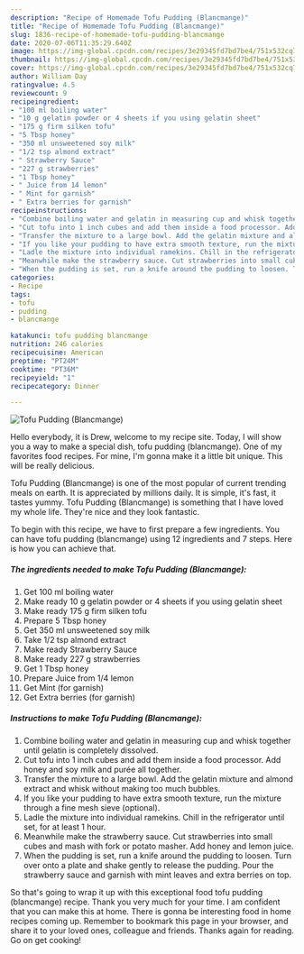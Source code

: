 ```yaml
---
description: "Recipe of Homemade Tofu Pudding (Blancmange)"
title: "Recipe of Homemade Tofu Pudding (Blancmange)"
slug: 1836-recipe-of-homemade-tofu-pudding-blancmange
date: 2020-07-06T11:35:29.640Z
image: https://img-global.cpcdn.com/recipes/3e29345fd7bd7be4/751x532cq70/tofu-pudding-blancmange-recipe-main-photo.jpg
thumbnail: https://img-global.cpcdn.com/recipes/3e29345fd7bd7be4/751x532cq70/tofu-pudding-blancmange-recipe-main-photo.jpg
cover: https://img-global.cpcdn.com/recipes/3e29345fd7bd7be4/751x532cq70/tofu-pudding-blancmange-recipe-main-photo.jpg
author: William Day
ratingvalue: 4.5
reviewcount: 9
recipeingredient:
- "100 ml boiling water"
- "10 g gelatin powder or 4 sheets if you using gelatin sheet"
- "175 g firm silken tofu"
- "5 Tbsp honey"
- "350 ml unsweetened soy milk"
- "1/2 tsp almond extract"
- " Strawberry Sauce"
- "227 g strawberries"
- "1 Tbsp honey"
- " Juice from 14 lemon"
- " Mint for garnish"
- " Extra berries for garnish"
recipeinstructions:
- "Combine boiling water and gelatin in measuring cup and whisk together until gelatin is completely dissolved."
- "Cut tofu into 1 inch cubes and add them inside a food processor. Add honey and soy milk and purée all together."
- "Transfer the mixture to a large bowl. Add the gelatin mixture and almond extract and whisk without making too much bubbles."
- "If you like your pudding to have extra smooth texture, run the mixture through a fine mesh sieve (optional)."
- "Ladle the mixture into individual ramekins. Chill in the refrigerator until set, for at least 1 hour."
- "Meanwhile make the strawberry sauce. Cut strawberries into small cubes and mash with fork or potato masher. Add honey and lemon juice."
- "When the pudding is set, run a knife around the pudding to loosen. Turn over onto a plate and shake gently to release the pudding. Pour the strawberry sauce and garnish with mint leaves and extra berries on top."
categories:
- Recipe
tags:
- tofu
- pudding
- blancmange

katakunci: tofu pudding blancmange 
nutrition: 246 calories
recipecuisine: American
preptime: "PT24M"
cooktime: "PT36M"
recipeyield: "1"
recipecategory: Dinner

---
```



![Tofu Pudding (Blancmange)](https://img-global.cpcdn.com/recipes/3e29345fd7bd7be4/751x532cq70/tofu-pudding-blancmange-recipe-main-photo.jpg)

Hello everybody, it is Drew, welcome to my recipe site. Today, I will show you a way to make a special dish, tofu pudding (blancmange). One of my favorites food recipes. For mine, I'm gonna make it a little bit unique. This will be really delicious.



Tofu Pudding (Blancmange) is one of the most popular of current trending meals on earth. It is appreciated by millions daily. It is simple, it's fast, it tastes yummy. Tofu Pudding (Blancmange) is something that I have loved my whole life. They're nice and they look fantastic.


To begin with this recipe, we have to first prepare a few ingredients. You can have tofu pudding (blancmange) using 12 ingredients and 7 steps. Here is how you can achieve that.

<!--inarticleads1-->

##### The ingredients needed to make Tofu Pudding (Blancmange):

1. Get 100 ml boiling water
1. Make ready 10 g gelatin powder or 4 sheets if you using gelatin sheet
1. Make ready 175 g firm silken tofu
1. Prepare 5 Tbsp honey
1. Get 350 ml unsweetened soy milk
1. Take 1/2 tsp almond extract
1. Make ready  Strawberry Sauce
1. Make ready 227 g strawberries
1. Get 1 Tbsp honey
1. Prepare  Juice from 1/4 lemon
1. Get  Mint (for garnish)
1. Get  Extra berries (for garnish)




<!--inarticleads2-->

##### Instructions to make Tofu Pudding (Blancmange):

1. Combine boiling water and gelatin in measuring cup and whisk together until gelatin is completely dissolved.
1. Cut tofu into 1 inch cubes and add them inside a food processor. Add honey and soy milk and purée all together.
1. Transfer the mixture to a large bowl. Add the gelatin mixture and almond extract and whisk without making too much bubbles.
1. If you like your pudding to have extra smooth texture, run the mixture through a fine mesh sieve (optional).
1. Ladle the mixture into individual ramekins. Chill in the refrigerator until set, for at least 1 hour.
1. Meanwhile make the strawberry sauce. Cut strawberries into small cubes and mash with fork or potato masher. Add honey and lemon juice.
1. When the pudding is set, run a knife around the pudding to loosen. Turn over onto a plate and shake gently to release the pudding. Pour the strawberry sauce and garnish with mint leaves and extra berries on top.




So that's going to wrap it up with this exceptional food tofu pudding (blancmange) recipe. Thank you very much for your time. I am confident that you can make this at home. There is gonna be interesting food in home recipes coming up. Remember to bookmark this page in your browser, and share it to your loved ones, colleague and friends. Thanks again for reading. Go on get cooking!
